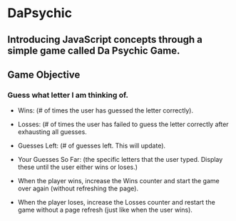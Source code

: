 # DaPsychic
## Introducing JavaScript concepts through a simple game called Da Psychic Game. 

## Game Objective
### Guess what letter I am thinking of.

* Wins: (# of times the user has guessed the letter correctly).

* Losses: (# of times the user has failed to guess the letter correctly after exhausting all guesses.

* Guesses Left: (# of guesses left. This will update).

* Your Guesses So Far: (the specific letters that the user typed. Display these until the user either wins or loses.)

* When the player wins, increase the Wins counter and start the game over again (without refreshing the page).

* When the player loses, increase the Losses counter and restart the game without a page refresh (just like when the user wins).
